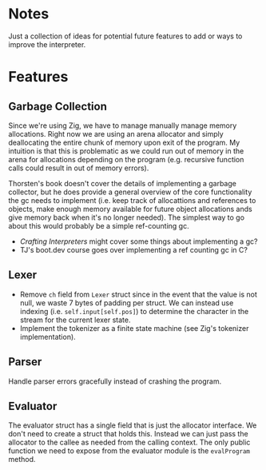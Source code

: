 # Notes

Just a collection of ideas for potential future features to add or ways to improve the interpreter.

# Features

## Garbage Collection
Since we're using Zig, we have to manage manually manage memory allocations. Right now we are using an arena allocator and simply deallocating the entire chunk of memory upon exit of the program. My intuition is that this is problematic as we could run out of memory in the arena for allocations depending on the program (e.g. recursive function calls could result in out of memory errors).

Thorsten's book doesn't cover the details of implementing a garbage collector, but he does provide a general overview of the core functionality the gc needs to implement (i.e. keep track of  allocattions and references to objects, make enough memory available for future object allocations ands give memory back when it's no longer needed). The simplest way to go about this would probably be a simple ref-counting gc. 

+ _Crafting Interpreters_ might cover some things about implementing a gc?
+ TJ's boot.dev course goes over implementing a ref counting gc in C?

## Lexer
+ Remove `ch` field from `Lexer` struct since in the event that the value is not null, we waste 7 bytes of padding per struct. We can instead use indexing (i.e. `self.input[self.pos]`) to determine the character in the stream for the current lexer state.
+ Implement the tokenizer as a finite state machine (see Zig's tokenizer implementation).

## Parser
Handle parser errors gracefully instead of crashing the program.

## Evaluator
The evaluator struct has a single field that is just the allocator interface. We don't need to create a struct that holds this. Instead we can just pass the allocator to the callee as needed from the calling context. The only public function we need to expose from the evaluator module is the `evalProgram` method.
